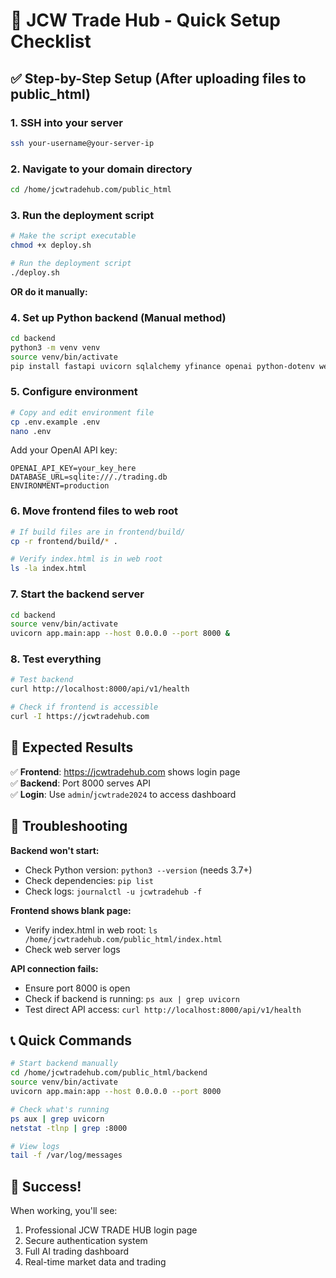 # 🚀 JCW Trade Hub - Quick Setup Checklist

## ✅ Step-by-Step Setup (After uploading files to public_html)

### 1. SSH into your server
```bash
ssh your-username@your-server-ip
```

### 2. Navigate to your domain directory
```bash
cd /home/jcwtradehub.com/public_html
```

### 3. Run the deployment script
```bash
# Make the script executable
chmod +x deploy.sh

# Run the deployment script
./deploy.sh
```

**OR do it manually:**

### 4. Set up Python backend (Manual method)
```bash
cd backend
python3 -m venv venv
source venv/bin/activate
pip install fastapi uvicorn sqlalchemy yfinance openai python-dotenv websockets
```

### 5. Configure environment
```bash
# Copy and edit environment file
cp .env.example .env
nano .env
```

Add your OpenAI API key:
```
OPENAI_API_KEY=your_key_here
DATABASE_URL=sqlite:///./trading.db
ENVIRONMENT=production
```

### 6. Move frontend files to web root
```bash
# If build files are in frontend/build/
cp -r frontend/build/* .

# Verify index.html is in web root
ls -la index.html
```

### 7. Start the backend server
```bash
cd backend
source venv/bin/activate
uvicorn app.main:app --host 0.0.0.0 --port 8000 &
```

### 8. Test everything
```bash
# Test backend
curl http://localhost:8000/api/v1/health

# Check if frontend is accessible
curl -I https://jcwtradehub.com
```

## 🎯 Expected Results

✅ **Frontend**: https://jcwtradehub.com shows login page  
✅ **Backend**: Port 8000 serves API  
✅ **Login**: Use `admin`/`jcwtrade2024` to access dashboard  

## 🔧 Troubleshooting

**Backend won't start:**
- Check Python version: `python3 --version` (needs 3.7+)
- Check dependencies: `pip list`
- Check logs: `journalctl -u jcwtradehub -f`

**Frontend shows blank page:**
- Verify index.html in web root: `ls /home/jcwtradehub.com/public_html/index.html`
- Check web server logs

**API connection fails:**
- Ensure port 8000 is open
- Check if backend is running: `ps aux | grep uvicorn`
- Test direct API access: `curl http://localhost:8000/api/v1/health`

## 📞 Quick Commands

```bash
# Start backend manually
cd /home/jcwtradehub.com/public_html/backend
source venv/bin/activate
uvicorn app.main:app --host 0.0.0.0 --port 8000

# Check what's running
ps aux | grep uvicorn
netstat -tlnp | grep :8000

# View logs
tail -f /var/log/messages
```

## 🎉 Success!
When working, you'll see:
1. Professional JCW TRADE HUB login page
2. Secure authentication system
3. Full AI trading dashboard
4. Real-time market data and trading